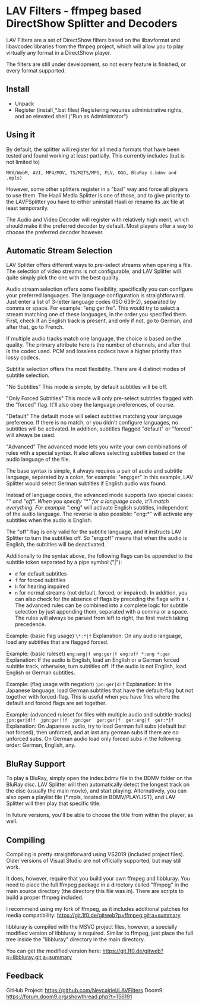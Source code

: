 # LAV Filters - ffmpeg based DirectShow Splitter and Decoders

LAV Filters are a set of DirectShow filters based on the libavformat and libavcodec libraries
from the ffmpeg project, which will allow you to play virtually any format in a DirectShow player.

The filters are still under development, so not every feature is finished, or every format supported.

## Install

- Unpack
- Register (install_*.bat files)
	Registering requires administrative rights, and an elevated shell ("Run as Administrator")

## Using it

By default, the splitter will register for all media formats that have been
tested and found working at least partially.
This currently includes (but is not limited to)
	
  `MKV/WebM, AVI, MP4/MOV, TS/M2TS/MPG, FLV, OGG, BluRay (.bdmv and .mpls)`

However, some other splitters register in a "bad" way and force all players
to use them. The Haali Media Splitter is one of those, and to give priority
to the LAVFSplitter you have to either uninstall Haali or rename its .ax file
at least temporarily.

The Audio and Video Decoder will register with relatively high merit, which should make
it the preferred decoder by default. Most players offer a way to choose the preferred
decoder however.

## Automatic Stream Selection

LAV Splitter offers different ways to pre-select streams when opening a file.
The selection of video streams is not configurable, and LAV Splitter will quite simply
pick the one with the best quality.

Audio stream selection offers some flexibility, specifically you can configure your preferred languages.
The language configuration is straightforward. Just enter a list of 3-letter language codes (ISO 639-2),
separated by comma or space.
For example: "eng ger fre". This would try to select a stream matching one of these languages,
in the order you specified them. First, check if an English track is present, and only if not,
go to German, and after that, go to French.

If multiple audio tracks match one language, the choice is based on the quality. The primary attribute here
is the number of channels, and after that is the codec used. PCM and lossless codecs have a higher priority
than lossy codecs.

Subtitle selection offers the most flexibility.
There are 4 distinct modes of subtitle selection.

"No Subtitles"
This mode is simple, by default subtitles will be off.

"Only Forced Subtitles"
This mode will only pre-select subtitles flagged with the "forced" flag. It'll also obey the language preferences, of course.

"Default"
The default mode will select subtitles matching your language preference. If there is no match, or you didn't configure
languages, no subtitles will be activated. In addition, subtitles flagged "default" or "forced" will always be used.

"Advanced"
The advanced mode lets you write your own combinations of rules with a special syntax. It also allows selecting subtitles
based on the audio language of the file.

The base syntax is simple, it always requires a pair of audio and subtitle language, separated by a colon, for example: "eng:ger"
In this example, LAV Splitter would select German subtitles if English audio was found.

Instead of language codes, the advanced mode supports two special cases: "*" and "off".
When you specify "\*" for a language code, it'll match everything. For example "*:eng"  will activate English subtitles, independent
of the audio language. The reverse is also possible: "eng:*" will activate any subtitles when the audio is English.

The "off" flag is only valid for the subtitle language, and it instructs LAV Splitter to turn the subtitles off.
So "eng:off" means that when the audio is English, the subtitles will be deactivated.

Additionally to the syntax above, the following flags can be appended to the subtitle token separated by a pipe symbol ("|"):
 - `d` for default subtitles
 - `f` for forced subtitles
 - `h` for hearing impaired
 - `n` for normal streams (not default, forced, or impaired).
In addition, you can also check for the absence of flags by preceding the flags with a `!`.
The advanced rules can be combined into a complete logic for subtitle selection by just appending them, separated with a comma or a space.
The rules will always be parsed from left to right, the first match taking precedence.

Example: (basic flag usage)
  `\*:*|f`
Explanation:
  On any audio language, load any subtitles that are flagged forced.

Example: (basic ruleset)
  `eng:eng|f eng:ger|f eng:off *:eng *:ger`
Explanation:
  If the audio is English, load an English or a German forced subtitle track, otherwise, turn subtitles off.
  If the audio is not English, load English or German subtitles.

Example: (flag usage with negation)
  `jpn:ger|d!f`
Explanation:
  In the Japanese language, load German subtitles that have the default-flag but not together with forced-flag.
  This is useful when you have files where the default and forced flags are set together.

Example: (advanced ruleset for files with multiple audio and subtitle-tracks)
  `jpn:ger|d!f  jpn:ger|!f  jpn:ger  ger:ger|f  ger:eng|f  ger:*|f`
Explanation:
  On Japanese audio, try to load German full subs (default but not forced), then unforced, and at last any german subs if there are no unforced subs.
  On German audio load only forced subs in the following order: German, English, any.

## BluRay Support

To play a BluRay, simply open the index.bdmv file in the BDMV folder on the BluRay disc.
LAV Splitter will then automatically detect the longest track on the disc (usually the main movie),
and start playing.
Alternatively, you can also open a playlist file (*.mpls, located in BDMV/PLAYLIST), and LAV Splitter
will then play that specific title.

In future versions, you'll be able to choose the title from within the player, as well.

## Compiling

Compiling is pretty straightforward using VS2019 (included project files).
Older versions of Visual Studio are not officially supported, but may still work.

It does, however, require that you build your own ffmpeg and libbluray.
You need to place the full ffmpeg package in a directory called "ffmpeg" in the 
main source directory (the directory this file was in). There are scripts to 
build a proper ffmpeg included.

I recommend using my fork of ffmpeg, as it includes additional patches for 
media compatibility:
https://git.1f0.de/gitweb?p=ffmpeg.git;a=summary

libbluray is compiled with the MSVC project files, however, a specially modified
version of libbluray is required. Similar to ffmpeg, just place the full tree
inside the "libbluray" directory in the main directory.

You can get the modified version here:
https://git.1f0.de/gitweb?p=libbluray.git;a=summary

## Feedback

GitHub Project: https://github.com/Nevcairiel/LAVFilters
Doom9: https://forum.doom9.org/showthread.php?t=156191
